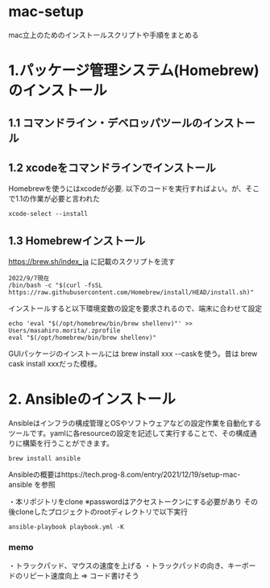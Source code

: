 # mac-setup
mac立上のためのインストールスクリプトや手順をまとめる

# 1.パッケージ管理システム(Homebrew)のインストール
## 1.1 コマンドライン・デベロッパツールのインストール
## 1.2 xcodeをコマンドラインでインストール
Homebrewを使うにはxcodeが必要.
以下のコードを実行すればよい。が、そこで1.1の作業が必要と言われた

```
xcode-select --install
```
## 1.3 Homebrewインストール
https://brew.sh/index_ja に記載のスクリプトを流す

```
2022/9/7現在
/bin/bash -c "$(curl -fsSL https://raw.githubusercontent.com/Homebrew/install/HEAD/install.sh)"
```
インストールすると以下環境変数の設定を要求されるので、端末に合わせて設定

```
echo 'eval "$(/opt/homebrew/bin/brew shellenv)"' >> Users/masahiro.morita/.zprofile
eval "$(/opt/homebrew/bin/brew shellenv)"
```
GUIパッケージのインストールには brew install xxx --caskを使う。昔は brew cask install xxxだった模様。


# 2. Ansibleのインストール
Ansibleはインフラの構成管理とOSやソフトウェアなどの設定作業を自動化するツールです。yamlに各resourceの設定を記述して実行することで、その構成通りに構築を行うことができます。
```
brew install ansible
```
Ansibleの概要はhttps://tech.prog-8.com/entry/2021/12/19/setup-mac-ansible を参照

・本リポジトリをclone ※passwordはアクセストークンにする必要があり
その後cloneしたプロジェクトのrootディレクトリで以下実行
```
ansible-playbook playbook.yml -K
```
### memo
・トラックパッド、マウスの速度を上げる
・トラックパッドの向き、キーボードのリピート速度向上
=> コード書けそう
